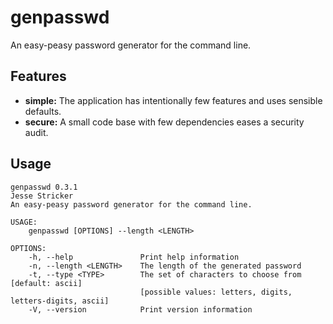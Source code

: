 # genpasswd

An easy-peasy password generator for the command line.

## Features

- **simple:** The application has intentionally few features
  and uses sensible defaults.
- **secure:** A small code base with few dependencies eases a security audit.

## Usage

```
genpasswd 0.3.1
Jesse Stricker
An easy-peasy password generator for the command line.

USAGE:
    genpasswd [OPTIONS] --length <LENGTH>

OPTIONS:
    -h, --help               Print help information
    -n, --length <LENGTH>    The length of the generated password
    -t, --type <TYPE>        The set of characters to choose from [default: ascii] 
                             [possible values: letters, digits, letters-digits, ascii]
    -V, --version            Print version information
```
